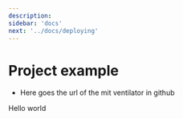 ```yaml
---
description: 
sidebar: 'docs'
next: '../docs/deploying'
---
```

# Project example 
- Here goes the url of the mit ventilator in github

Hello world